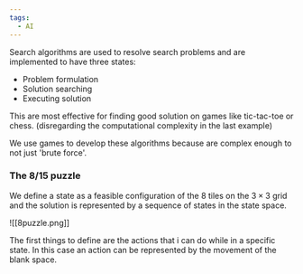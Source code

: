 ```yaml
---
tags:
  - AI
---
```

Search algorithms are used to resolve search problems and are implemented to have three states:
- Problem formulation
- Solution searching
- Executing solution

This are most effective for finding good solution on games like tic-tac-toe or chess. (disregarding the computational complexity in the last example)

We use games to develop these algorithms because are complex enough to not just 'brute force'.

### The 8/15 puzzle

We define a state as a feasible configuration of the 8 tiles on the $3\times 3$ grid and the solution is represented by a sequence of states in the state space.

![[8puzzle.png]]

The first things to define are the actions that i can do while in a specific state. In this case an action can be represented by the movement of the blank space.